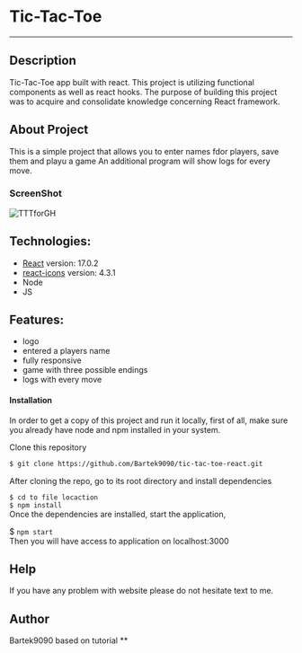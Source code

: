 # Tic-Tac-Toe 

-------------------------
## Description
Tic-Tac-Toe app built with react. This project is utilizing functional components as well as react hooks.
The purpose of building this project was to acquire and consolidate knowledge concerning React framework.

 
## About Project 
This is a simple project that allows you to enter names fdor players, save them and playu a game
An additional program will show logs for every move.
### ScreenShot
![TTTforGH](https://github.com/Bartek9090/tic-tac-toe-react/assets/80546803/eec3bd90-0110-4039-8099-a0b73c6e9825)


## Technologies:
* [React](https://reactjs.org/) version: 17.0.2
* [react-icons](https://react-icons.github.io/react-icons/) version: 4.3.1
* Node
* JS


## Features:
* logo
* entered a players name
* fully responsive
* game with three possible endings
* logs with every move


#### Installation
In order to get a copy of this project and run it locally, first of all, make sure you already have node and npm installed in your system.

Clone this repository

```bash
$ git clone https://github.com/Bartek9090/tic-tac-toe-react.git
```
After cloning the repo, go to its root directory and install dependencies

`$ cd to file locaction` </br>
`$ npm install` </br>
Once the dependencies are installed, start the application,

$ `npm start`</br>
Then you will have access to application on localhost:3000

## Help
If you have any problem with website please do not hesitate text to me.

## Author
Bartek9090 based on tutorial
**
